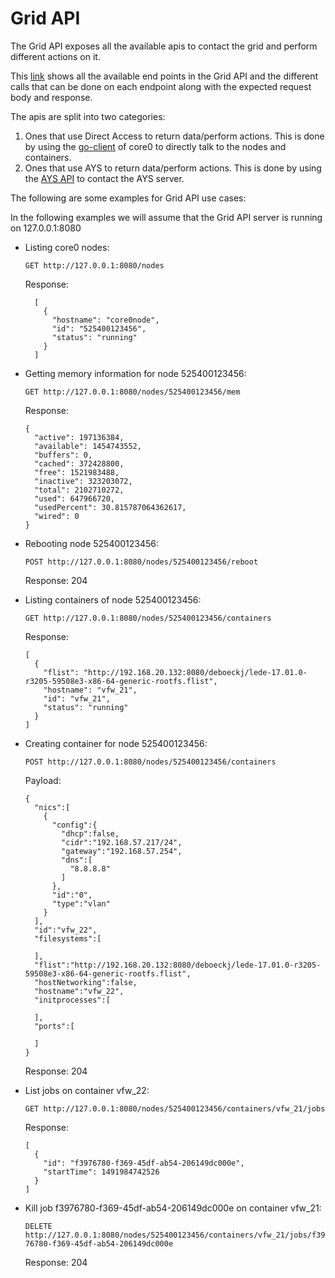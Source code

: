# Grid API

The Grid API exposes all the available apis to contact the grid and perform different actions on it.

This [link](https://rawgit.com/g8os/grid/1.1.0-alpha/raml/api.html) shows all the available end points in the Grid API and the different calls that can be done on each endpoint along with the expected request body and response.

 
 The apis are split into two categories:
 
 1) Ones that use Direct Access to return data/perform actions. This is done by using the [go-client](https://github.com/g8os/go-client) of core0 to directly talk to the nodes and containers.
 2) Ones that use AYS to return data/perform actions. This is done by using the [AYS API](https://rawgit.com/Jumpscale/jumpscale_core8/8.2.0/specs/ays_api.html) to contact the AYS server.
 
 The following are some examples for Grid API use cases:
 
 In the following examples we will assume that the Grid API server is running on 127.0.0.1:8080
 
 
 * Listing core0 nodes:
 
    ```GET http://127.0.0.1:8080/nodes```
 
     Response:
     ```
       [
         {
           "hostname": "core0node",
           "id": "525400123456",
           "status": "running"
         }
       ]
     ```
 
 * Getting memory information for node 525400123456:
    
    `GET http://127.0.0.1:8080/nodes/525400123456/mem`
    
    Response:
     ```
     {
       "active": 197136384,
       "available": 1454743552,
       "buffers": 0,
       "cached": 372428800,
       "free": 1521983488,
       "inactive": 323203072,
       "total": 2102710272,
       "used": 647966720,
       "usedPercent": 30.815787064362617,
       "wired": 0
     }
    
    ```
 
 
 * Rebooting node 525400123456:
 
    `POST http://127.0.0.1:8080/nodes/525400123456/reboot`
    
    Response: 204   
 
 * Listing containers of node 525400123456:
     
    `GET http://127.0.0.1:8080/nodes/525400123456/containers`
    
    Response:
    
    ```
    [
      {
        "flist": "http://192.168.20.132:8080/deboeckj/lede-17.01.0-r3205-59508e3-x86-64-generic-rootfs.flist",
        "hostname": "vfw_21",
        "id": "vfw_21",
        "status": "running"
      }
    ]
    ```
    
 * Creating container for node 525400123456:
    
    `POST http://127.0.0.1:8080/nodes/525400123456/containers`
    
    Payload:
    ```
    {
      "nics":[
        {
          "config":{
            "dhcp":false,
            "cidr":"192.168.57.217/24",
            "gateway":"192.168.57.254",
            "dns":[
              "8.8.8.8"
            ]
          },
          "id":"0",
          "type":"vlan"
        }
      ],
      "id":"vfw_22",
      "filesystems":[
    
      ],
      "flist":"http://192.168.20.132:8080/deboeckj/lede-17.01.0-r3205-59508e3-x86-64-generic-rootfs.flist",
      "hostNetworking":false,
      "hostname":"vfw_22",
      "initprocesses":[
    
      ],
      "ports":[
    
      ]
    }  
    ```
    
    Response: 204
    
  
 * List jobs on container vfw_22:
      
     `GET http://127.0.0.1:8080/nodes/525400123456/containers/vfw_21/jobs`
     
     Response:
     ```
     [
       {
         "id": "f3976780-f369-45df-ab54-206149dc000e",
         "startTime": 1491984742526
       }
     ]
    ```
 
 
 * Kill job f3976780-f369-45df-ab54-206149dc000e on container vfw_21:
 
    `DELETE http://127.0.0.1:8080/nodes/525400123456/containers/vfw_21/jobs/f3976780-f369-45df-ab54-206149dc000e`
    
    Response: 204
 
 